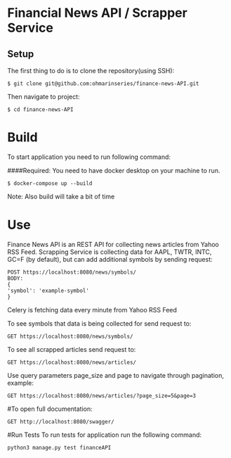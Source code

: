 # Financial News API / Scrapper Service

## Setup

The first thing to do is to clone the repository(using SSH):

```shell
$ git clone git@github.com:ohmarinseries/finance-news-API.git
```
Then navigate to project:

```shell
$ cd finance-news-API
```

# Build

To start application you need to run following command:

####Required: You need to have docker desktop on your machine to run.

```shell
$ docker-compose up --build
```
Note: Also build will take a bit of time

# Use
Finance News API is an REST API for collecting news articles from Yahoo RSS Feed.
Scrapping Service is collecting data for AAPL, TWTR, INTC, GC=F (by default), but
can add additional symbols by sending request:

```http request
POST https://localhost:8080/news/symbols/
BODY:
{
'symbol': 'example-symbol'
}
```

Celery is fetching data every minute from Yahoo RSS Feed

To see symbols that data is being collected for send request to:

```http request
GET https://localhost:8080/news/symbols/
```

To see all scrapped articles send request to:

```http request
GET https://localhost:8080/news/articles/
```

Use query parameters page_size and page to navigate through pagination, example:

```http request
GET https://localhost:8080/news/articles/?page_size=5&page=3
```

#To open full documentation:
```http request
GET http://localhost:8080/swagger/
```

#Run Tests
To run tests for application run the following command:
```shell
python3 manage.py test financeAPI
```
